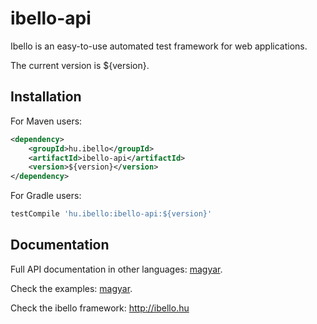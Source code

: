 # ibello-api
Ibello is an easy-to-use automated test framework for web applications.

The current version is ${version}.

## Installation

For Maven users:

```xml
<dependency>
    <groupId>hu.ibello</groupId>
    <artifactId>ibello-api</artifactId>
    <version>${version}</version>
</dependency>
```

For Gradle users:

```groovy
testCompile 'hu.ibello:ibello-api:${version}'
```

## Documentation

Full API documentation in other languages: [magyar](API.hu.md).

Check the examples: [magyar](EXAMPLES.hu.md).

Check the ibello framework: http://ibello.hu

